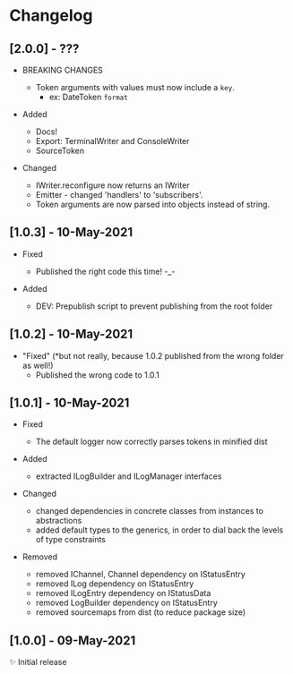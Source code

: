 # Changelog #

## [2.0.0] - ??? ##

- BREAKING CHANGES
    - Token arguments with values must now include a `key`.
        - ex: DateToken `format`

- Added
    - Docs!
    - Export: TerminalWriter and ConsoleWriter
    - SourceToken

- Changed
    - IWriter.reconfigure now returns an IWriter
    - Emitter - changed 'handlers' to 'subscribers'.
    - Token arguments are now parsed into objects instead of string.

## [1.0.3] - 10-May-2021 ##

- Fixed
    - Published the right code this time! -_-

- Added
    - DEV: Prepublish script to prevent publishing from the root folder

## [1.0.2] - 10-May-2021 ##

- "Fixed" (*but not really, because 1.0.2 published from the wrong folder as well!)
    - Published the wrong code to 1.0.1

## [1.0.1] - 10-May-2021 ##

- Fixed
    - The default logger now correctly parses tokens in minified dist

- Added
    - extracted ILogBuilder and ILogManager interfaces

- Changed
    - changed dependencies in concrete classes from instances to abstractions
    - added default types to the generics, in order to dial back the levels of type constraints

- Removed
    - removed IChannel, Channel dependency on IStatusEntry
    - removed ILog dependency on IStatusEntry
    - removed ILogEntry dependency on IStatusData
    - removed LogBuilder dependency on IStatusEntry
    - removed sourcemaps from dist (to reduce package size)

## [1.0.0] - 09-May-2021 ##

✨ Initial release
